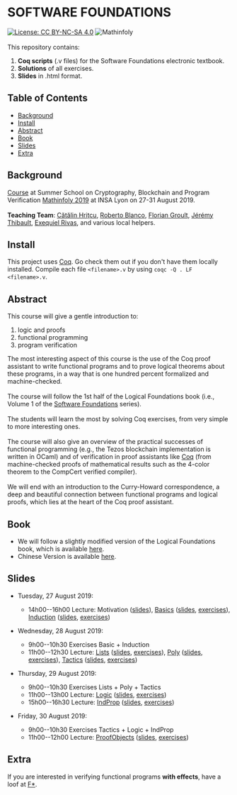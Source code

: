 # SOFTWARE FOUNDATIONS
[![License: CC BY-NC-SA 4.0](https://img.shields.io/badge/License-CC%20BY--NC--SA%204.0-lightgrey.svg)](http://creativecommons.org/licenses/by-nc-sa/4.0/)
![Mathinfoly](http://www.mathinfoly.org/assets/img/logo/logomathinfoly2.png)</br></br>
This repository contains:
1. **Coq scripts** (.v files) for the Software Foundations electronic textbook.
2. **Solutions** of all exercises.
3. **Slides** in .html format.

## Table of Contents

- [Background](#background)
- [Install](#install)
- [Abstract](#abstract)
- [Book](#book)
- [Slides](#slides)
- [Extra](#extra)

## Background
[Course](https://prosecco.gforge.inria.fr/personal/hritcu/teaching/lyon2019/) at Summer School on Cryptography, Blockchain and Program Verification [Mathinfoly 2019](http://www.mathinfoly.org/)
at INSA Lyon on 27-31 August 2019. </br></br>
**Teaching Team**: [Cătălin Hriţcu](http://prosecco.gforge.inria.fr/personal/hritcu/), [Roberto Blanco](https://robblanco.github.io/), [Florian Groult](https://github.com/floriangru), [Jérémy Thibault](http://perso.eleves.ens-rennes.fr/people/Jeremy.Thibault/), [Exequiel Rivas](https://dcc.fceia.unr.edu.ar/~erivas/), and various local helpers.

## Install
This project uses [Coq](https://coq.inria.fr/). Go check them out if you don't have them locally installed. Compile each file `<filename>.v` by using `coqc -Q . LF <filename>.v`.

## Abstract
This course will give a gentle introduction to: 
1. logic and proofs
2. functional programming
3. program verification

The most interesting aspect of this course is the use of the Coq proof assistant to write functional programs and to prove
logical theorems about these programs, in a way that is one hundred percent formalized and machine-checked. 
</br></br>
The course will follow the 1st half of the Logical Foundations book (i.e., Volume 1 of the [Software Foundations](https://softwarefoundations.cis.upenn.edu/) series). </br></br>
The students will learn the most by solving Coq exercises, from very simple to more interesting ones. </br></br>
The course will also give an overview of the practical successes of functional programming (e.g., the Tezos blockchain implementation is written in OCaml) and of verification in proof assistants like [Coq](https://coq.inria.fr/) (from machine-checked proofs of mathematical results such as the 4-color theorem to the CompCert verified compiler). </br></br>
We will end with an introduction to the Curry-Howard correspondence, a deep and beautiful connection between functional programs and logical proofs, which lies at the heart of the Coq proof assistant.

## Book
- We will follow a slightly modified version of the Logical Foundations book, which is available [here](https://prosecco.gforge.inria.fr/personal/hritcu/teaching/lyon2019/book/lf-current/index.html).
- Chinese Version is available [here](https://coq-zh.github.io/SF-zh/lf-current/index.html).

## Slides
- Tuesday, 27 August 2019:
   + 14h00--16h00 Lecture: Motivation ([slides](https://prosecco.gforge.inria.fr/personal/hritcu/teaching/lyon2019/Motivation.pdf)), [Basics](https://prosecco.gforge.inria.fr/personal/hritcu/teaching/lyon2019/book/lf-current/Basics.html) ([slides](https://prosecco.gforge.inria.fr/personal/hritcu/teaching/lyon2019/slides/Basics.html), [exercises](https://prosecco.gforge.inria.fr/personal/hritcu/teaching/lyon2019/book/lf-current/Basics.v)), [Induction](https://prosecco.gforge.inria.fr/personal/hritcu/teaching/lyon2019/book/lf-current/Induction.html) ([slides](https://prosecco.gforge.inria.fr/personal/hritcu/teaching/lyon2019/slides/Induction.html), [exercises](https://prosecco.gforge.inria.fr/personal/hritcu/teaching/lyon2019/book/lf-current/Induction.v))

- Wednesday, 28 August 2019:
   + 9h00--10h30 Exercises Basic + Induction
   + 11h00--12h30 Lecture: [Lists](https://prosecco.gforge.inria.fr/personal/hritcu/teaching/lyon2019/book/lf-current/Lists.html) ([slides](https://prosecco.gforge.inria.fr/personal/hritcu/teaching/lyon2019/slides/Lists.html), [exercises](https://prosecco.gforge.inria.fr/personal/hritcu/teaching/lyon2019/book/lf-current/Lists.v)), [Poly](https://prosecco.gforge.inria.fr/personal/hritcu/teaching/lyon2019/book/lf-current/Poly.html) ([slides](https://prosecco.gforge.inria.fr/personal/hritcu/teaching/lyon2019/slides/Poly.html), [exercises](https://prosecco.gforge.inria.fr/personal/hritcu/teaching/lyon2019/book/lf-current/Poly.v)), [Tactics](https://prosecco.gforge.inria.fr/personal/hritcu/teaching/lyon2019/book/lf-current/Tactics.html) ([slides](https://prosecco.gforge.inria.fr/personal/hritcu/teaching/lyon2019/slides/Tactics.html), [exercises](https://prosecco.gforge.inria.fr/personal/hritcu/teaching/lyon2019/book/lf-current/Tactics.v))

- Thursday, 29 August 2019:
   + 9h00--10h30 Exercises Lists + Poly + Tactics
   + 11h00--13h00 Lecture: [Logic](https://prosecco.gforge.inria.fr/personal/hritcu/teaching/lyon2019/book/lf-current/Logic.html) ([slides](https://prosecco.gforge.inria.fr/personal/hritcu/teaching/lyon2019/slides/Logic.html), [exercises](https://prosecco.gforge.inria.fr/personal/hritcu/teaching/lyon2019/book/lf-current/Logic.v))
   + 15h00--16h30 Lecture: [IndProp](https://prosecco.gforge.inria.fr/personal/hritcu/teaching/lyon2019/book/lf-current/IndProp.html) ([slides](https://prosecco.gforge.inria.fr/personal/hritcu/teaching/lyon2019/slides/IndProp.html), [exercises](https://prosecco.gforge.inria.fr/personal/hritcu/teaching/lyon2019/book/lf-current/IndProp.v))

- Friday, 30 August 2019:
   + 9h00--10h30 Exercises Tactics + Logic + IndProp
   + 11h00--12h00 Lecture: [ProofObjects](https://prosecco.gforge.inria.fr/personal/hritcu/teaching/lyon2019/book/lf-current/ProofObjects.html) ([slides](https://prosecco.gforge.inria.fr/personal/hritcu/teaching/lyon2019/slides/ProofObjects.html), [exercises](https://prosecco.gforge.inria.fr/personal/hritcu/teaching/lyon2019/book/lf-current/ProofObjects.v))

## Extra
If you are interested in verifying functional programs **with effects**, have a loof at [F*](https://www.fstar-lang.org).
